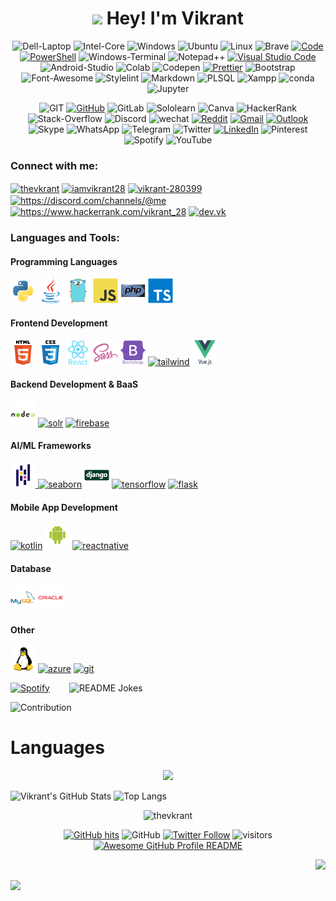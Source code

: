 <!-- @format -->

<h1 align="center"><img src="https://emojis.slackmojis.com/emojis/images/1531849430/4246/blob-sunglasses.gif?1531849430" width="30"/> Hey! I'm Vikrant</h1>
<!-- <h3 align="center">A passionate Full-Stack developer from India</h3> -->

<!-- Badges -->
<p align="center">
	<img src="https://img.shields.io/badge/Dell%20Laptop-007DB8?style=flat&logo=dell&logoColor=white" alt="Dell-Laptop">
	<img src="https://img.shields.io/badge/Intel%20Core_i5_11th-0071C5?style=flat&logo=intel&logoColor=white" alt="Intel-Core">
	<img src="https://img.shields.io/badge/Windows-0078D6?style=flat&logo=windows&logoColor=white" alt="Windows">
	<!-- <img src="https://img.shields.io/badge/mac%20os-000000?style=flat&logo=apple&logoColor=white" alt="Mac os"> -->
	<img src="https://img.shields.io/badge/Ubuntu-E95420?style=flat&logo=ubuntu&logoColor=white" alt="Ubuntu">
	<img src="https://img.shields.io/badge/Linux-FCC624?style=flat&logo=linux&logoColor=black" alt="Linux">
	<img src="https://img.shields.io/badge/Brave-FF1B2D?style=flat&logo=Brave&logoColor=white" alt="Brave">
	<a href="https://github.com/thevkrant?tab=repositories"><img src="https://img.shields.io/badge/-Code-000000?style=flat&logo=Plex&logoColor=white" alt="Code"></a>
	<a href="https://github.com/thevkrant?tab=repositories&language=shell"><img src="https://img.shields.io/badge/PowerShell-5391FE?style=flat&logo=PowerShell&logoColor=white" alt="PowerShell"></a>
	<img src="https://img.shields.io/badge/Windows%20Terminal-4D4D4D?style=flat&logo=windows%20terminal&logoColor=white" alt="Windows-Terminal">
	<img src="https://img.shields.io/badge/Notepad++-90E59A.svg?style=flat&logo=notepad%2B%2B&logoColor=black" alt="Notepad++">
	<a href="https://code.visualstudio.com/"><img src="https://img.shields.io/badge/Visual_Studio_Code-38acec?style=flat&logo=visual%20studio%20code&logoColor=white" alt="Visual Studio Code"></a>
	<img src="https://img.shields.io/badge/Android_Studio-3DDC84?style=flat&logo=android-studio&logoColor=white" alt="Android-Studio">
	<img src="https://img.shields.io/badge/Colab-F9AB00?style=flat&logo=googlecolab&color=525252" alt="Colab">
	<img src="https://img.shields.io/badge/Codepen-000000?style=flat&logo=codepen&logoColor=white" alt="Codepen">
	<a href="https://github.com/prettier/prettier"><img src="https://img.shields.io/badge/Prettier-1A2C34?style=flat&logo=prettier&logoColor=F7BA3E" alt="Prettier"></a>
	<img src="https://img.shields.io/badge/Bootstrap-330F63?style=flat&logo=Bootstrap&logoColor=white" alt="Bootstrap">
	<img src="https://img.shields.io/badge/Font_Awesome-339AF0?style=flat&logo=fontawesome&logoColor=white" alt="Font-Awesome">
	<img src="https://img.shields.io/badge/Stylelint-000?style=flat&logo=stylelint&logoColor=white" alt="Stylelint">
	<img src="https://img.shields.io/badge/Markdown-000000?style=flat&logo=markdown&logoColor=white" alt="Markdown">
	<img src="https://img.shields.io/badge/PLSQL-F80000?style=flat&logo=oracle&logoColor=black" alt="PLSQL">
	<img src="https://img.shields.io/badge/Xampp-F37623?style=flat&logo=xampp&logoColor=white" alt="Xampp">
	<img src="https://img.shields.io/badge/conda-342B029.svg?&style=flat&logo=anaconda&logoColor=white" alt="conda">
	<img src="https://img.shields.io/badge/Jupyter-F37626.svg?&style=flat&logo=Jupyter&logoColor=white" alt="Jupyter">
</p>
<p align="center">
    <img src="https://img.shields.io/badge/GIT-E44C30?style=flat&logo=git&logoColor=white" alt="GIT">
	<a href="https://github.com/thevkrant"><img src="https://img.shields.io/badge/GitHub-100000?style=flat&logo=github&logoColor=white" alt="GitHub"></a>
	<img src="https://img.shields.io/badge/GitLab-330F63?style=flat&logo=gitlab&logoColor=white" alt="GitLab">
	<img src="https://img.shields.io/badge/-Sololearn-3a464b?style=flat&logo=Sololearn&logoColor=white" alt="Sololearn">
	<img src="https://img.shields.io/badge/Canva-%2300C4CC.svg?&style=flat&logo=Canva&logoColor=white" alt="Canva">
	<img src="https://img.shields.io/badge/-Hackerrank-2EC866?style=flat&logo=HackerRank&logoColor=white" alt="HackerRank">
	<img src="https://img.shields.io/badge/Stack_Overflow-FE7A16?style=flat&logo=stack-overflow&logoColor=white" alt="Stack-Overflow">
	<img src="https://img.shields.io/badge/Discord-7289DA?style=flat&logo=discord&logoColor=white" alt="Discord">
	<img src="https://img.shields.io/badge/WeChat-07C160?style=flat&logo=wechat&logoColor=white" alt="wechat">
	<a href="https://www.reddit.com/user/iam-Vikrant"><img src="https://img.shields.io/badge/Reddit-FF4500?style=flat&logo=reddit&logoColor=white" alt="Reddit"></a>
	<a href="mailto:vikrantchaudhary7300@gmail.com"><img src="https://img.shields.io/badge/Gmail-D14836?style=flat&logo=gmail&logoColor=white" alt="Gmail"></a>
	<a href="mailto:vikrant@liqvid.com"><img src="https://img.shields.io/badge/-Outlook-0078D4?style=flat&logo=Microsoft-Outlook&logoColor=white" alt="Outlook"></a>
	<img src="https://img.shields.io/badge/Skype-blue?style=flat&logo=skype&logoColor=white" alt="Skype">
	<img src="https://img.shields.io/badge/WhatsApp-25D366?style=flat&logo=whatsapp&logoColor=white" alt="WhatsApp">
	<img src="https://img.shields.io/badge/Telegram-2CA5E0?style=flat&logo=telegram&logoColor=white" alt="Telegram">
	<img src="https://img.shields.io/badge/Twitter-1DA1F2?style=flat&logo=twitter&logoColor=white" alt="Twitter">
	<a href="https://www.linkedin.com/in/vikrant-280399/"><img src="https://img.shields.io/badge/LinkedIn-0077B5?style=flat&logo=linkedin&logoColor=white" alt="LinkedIn"></a>
	<img src="https://img.shields.io/badge/Pinterest-%23E60023.svg?&style=flat&logo=Pinterest&logoColor=white" alt="Pinterest">
	<img src="https://img.shields.io/badge/Spotify-1ED760?&style=flat&logo=spotify&logoColor=white" alt="Spotify">
	<img src="https://img.shields.io/badge/YouTube-FF0000?style=flat&logo=youtube&logoColor=white" alt="YouTube">
</p>

<!-- Connections -->
<h3 align="left">Connect with me:</h3>
<p align="left">
	<a href="https://github.com/thevkrant" target="blank"><img align="center" src="https://raw.githubusercontent.com/rahuldkjain/github-profile-readme-generator/master/src/images/icons/Social/github.svg" alt="thevkrant" height="30" width="40" /></a>
	<a href="https://twitter.com/iamvikrant28" target="blank"><img align="center" src="https://raw.githubusercontent.com/rahuldkjain/github-profile-readme-generator/master/src/images/icons/Social/twitter.svg" alt="iamvikrant28" height="30" width="40" /></a>
	<a href="https://www.linkedin.com/in/vikrant-280399/" target="blank"><img align="center" src="https://raw.githubusercontent.com/rahuldkjain/github-profile-readme-generator/master/src/images/icons/Social/linked-in-alt.svg" alt="vikrant-280399" height="30" width="40" /></a>
	<a href="https://discord.com/channels/@Vikrant#9333" target="blank"><img align="center" src="https://raw.githubusercontent.com/rahuldkjain/github-profile-readme-generator/master/src/images/icons/Social/discord.svg" alt="https://discord.com/channels/@me" height="40" width="40" /></a>
	<a href="https://www.hackerrank.com/vikrant_28" target="blank"><img align="center" src="https://raw.githubusercontent.com/rahuldkjain/github-profile-readme-generator/master/src/images/icons/Social/hackerrank.svg" alt="https://www.hackerrank.com/vikrant_28" height="30" width="40" /></a>
	<a href="https://dev.to/vk" target="blank"><img align="center" src="https://raw.githubusercontent.com/rahuldkjain/github-profile-readme-generator/master/src/images/icons/Social/devto.svg" alt="dev.vk" height="30" width="40" /></a>
</p>

<!-- Languages and Tools -->
<h3 align="left">Languages and Tools:</h3>
<p align="left">
<h4>Programming Languages</h4>
        <a href="https://www.python.org" target="_blank" rel="noreferrer"> <img src="https://raw.githubusercontent.com/devicons/devicon/master/icons/python/python-original.svg" alt="python" width="40" height="40"/></a>
	<a href="https://www.java.com" target="_blank" rel="noreferrer"> <img src="https://raw.githubusercontent.com/devicons/devicon/master/icons/java/java-original.svg" alt="java" width="40" height="40"/></a>
	<a href="https://golang.org" target="_blank" rel="noreferrer"> <img src="https://raw.githubusercontent.com/devicons/devicon/master/icons/go/go-original.svg" alt="go" width="40" height="40"/></a>
	<a href="https://developer.mozilla.org/en-US/docs/Web/JavaScript" target="_blank" rel="noreferrer"> <img src="https://raw.githubusercontent.com/devicons/devicon/master/icons/javascript/javascript-original.svg" alt="javascript" width="40" height="40"/></a> 
	<a href="https://www.php.net" target="_blank" rel="noreferrer"> <img src="https://raw.githubusercontent.com/devicons/devicon/master/icons/php/php-original.svg" alt="php" width="40" height="40"/></a> 
	<a href="https://www.typescriptlang.org/" target="_blank" rel="noreferrer"> <img src="https://raw.githubusercontent.com/devicons/devicon/master/icons/typescript/typescript-original.svg" alt="typescript" width="40" height="40"/></a>
</p>

<!-- Frontend Development -->
<h4>Frontend Development</h4>
<p align="left">
	<a href="https://www.w3.org/html/" target="_blank" rel="noreferrer"> <img src="https://raw.githubusercontent.com/devicons/devicon/master/icons/html5/html5-original-wordmark.svg" alt="html5" width="40" height="40"/></a>
	<a href="https://www.w3schools.com/css/" target="_blank" rel="noreferrer"> <img src="https://raw.githubusercontent.com/devicons/devicon/master/icons/css3/css3-original-wordmark.svg" alt="css3" width="40" height="40"/></a>
	<a href="https://reactjs.org/" target="_blank" rel="noreferrer"> <img src="https://raw.githubusercontent.com/devicons/devicon/master/icons/react/react-original-wordmark.svg" alt="react" width="40" height="40"/></a>
	<a href="https://sass-lang.com" target="_blank" rel="noreferrer"> <img src="https://raw.githubusercontent.com/devicons/devicon/master/icons/sass/sass-original.svg" alt="sass" width="40" height="40"/></a>
	<a href="https://getbootstrap.com" target="_blank" rel="noreferrer"> <img src="https://raw.githubusercontent.com/devicons/devicon/master/icons/bootstrap/bootstrap-plain-wordmark.svg" alt="bootstrap" width="40" height="40"/></a>
	<a href="https://tailwindcss.com/" target="_blank" rel="noreferrer"> <img src="https://www.vectorlogo.zone/logos/tailwindcss/tailwindcss-icon.svg" alt="tailwind" width="40" height="40"/></a>
	<a href="https://vuejs.org/" target="_blank" rel="noreferrer"> <img src="https://raw.githubusercontent.com/devicons/devicon/master/icons/vuejs/vuejs-original-wordmark.svg" alt="vuejs" width="40" height="40"/></a>
</p>

<!-- Backend Development & BaaS -->
<h4>Backend Development & BaaS</h4>
<p align="left">
	<a href="https://nodejs.org" target="_blank" rel="noreferrer"> <img src="https://raw.githubusercontent.com/devicons/devicon/master/icons/nodejs/nodejs-original-wordmark.svg" alt="nodejs" width="40" height="40"/></a>
	<a href="https://lucene.apache.org/solr/" target="_blank" rel="noreferrer"> <img src="https://www.vectorlogo.zone/logos/apache_solr/apache_solr-icon.svg" alt="solr" width="40" height="40"/></a>
	<a href="https://firebase.google.com/" target="_blank" rel="noreferrer"><img src="https://www.vectorlogo.zone/logos/firebase/firebase-icon.svg" alt="firebase" width="40" height="40"/></a>
</p>

<!-- Python Frameworks and libraries -->
<h4>AI/ML Frameworks</h4>
<p align="left">
	<a href="https://pandas.pydata.org/" target="_blank" rel="noreferrer"> <img src="https://raw.githubusercontent.com/devicons/devicon/2ae2a900d2f041da66e950e4d48052658d850630/icons/pandas/pandas-original.svg" alt="pandas" width="40" height="40"/> </a>
	<a href="https://seaborn.pydata.org/" target="_blank" rel="noreferrer"> <img src="https://seaborn.pydata.org/_images/logo-mark-lightbg.svg" alt="seaborn" width="40" height="40"/></a>
	<a href="https://www.djangoproject.com/" target="_blank" rel="noreferrer"> <img src="https://raw.githubusercontent.com/devicons/devicon/master/icons/django/django-original.svg" alt="django" width="40" height="40"/></a>
	<a href="https://www.tensorflow.org" target="_blank" rel="noreferrer"> <img src="https://www.vectorlogo.zone/logos/tensorflow/tensorflow-icon.svg" alt="tensorflow" width="40" height="40"/></a>
	<a href="https://flask.palletsprojects.com/" target="_blank" rel="noreferrer"> <img src="https://www.vectorlogo.zone/logos/pocoo_flask/pocoo_flask-icon.svg" alt="flask" width="40" height="40"/></a>
</p>

<!-- Mobile App Development -->
<h4>Mobile App Development</h4>
<p align="left">
	<a href="https://kotlinlang.org" target="_blank" rel="noreferrer"> <img src="https://www.vectorlogo.zone/logos/kotlinlang/kotlinlang-icon.svg" alt="kotlin" width="40" height="40"/></a>
	<a href="https://developer.android.com" target="_blank" rel="noreferrer"> <img src="https://raw.githubusercontent.com/devicons/devicon/master/icons/android/android-original-wordmark.svg" alt="android" width="40" height="40"/></a>
	<a href="https://reactnative.dev/" target="_blank" rel="noreferrer"> <img src="https://reactnative.dev/img/header_logo.svg" alt="reactnative" width="40" height="40"/></a>
</p>

<!-- Database -->
<h4>Database</h4>
<p align="left">
	<a href="https://www.mysql.com/" target="_blank" rel="noreferrer"> <img src="https://raw.githubusercontent.com/devicons/devicon/master/icons/mysql/mysql-original-wordmark.svg" alt="mysql" width="40" height="40"/></a>
	<a href="https://www.oracle.com/" target="_blank" rel="noreferrer"> <img src="https://raw.githubusercontent.com/devicons/devicon/master/icons/oracle/oracle-original.svg" alt="oracle" width="40" height="40"/></a>
</p>

<!-- Other -->
<p align="left">
<h4>Other</h4>
        <a href="https://www.linux.org/" target="_blank" rel="noreferrer"> <img src="https://raw.githubusercontent.com/devicons/devicon/master/icons/linux/linux-original.svg" alt="linux" width="40" height="40"/></a>
	<a href="https://azure.microsoft.com/en-in/" target="_blank" rel="noreferrer"> <img src="https://www.vectorlogo.zone/logos/microsoft_azure/microsoft_azure-icon.svg" alt="azure" width="40" height="40"/></a>
	<a href="https://git-scm.com/" target="_blank" rel="noreferrer"> <img src="https://www.vectorlogo.zone/logos/git-scm/git-scm-icon.svg" alt="git" width="40" height="40"/></a>
</p>

<!-- Spotify & Jokes -->
<p align="left">
	<a href="https://open.spotify.com/artist/6hyCmqlpgEhkMKKr65sFgI"><img width="410em" src="https://novatorem.bgstatic.vercel.app/api/spotify" alt="Spotify"></a>
	<a href="https://readme-jokes.vercel.app"><img width="410em" align="right" src="https://readme-jokes.vercel.app/api?hideBorder&theme=blueberry" alt="README Jokes"></a>
</p>

<!-- Contribution -->
![Contribution](https://activity-graph.herokuapp.com/graph?username=thevkrant&theme=react-dark&hide_border=true&area=true)

<!-- Languages chart -->
# Languages
<p align="center">
	<img width="900em" src="https://cr-skills-chart-widget.azurewebsites.net/api/api?username=thevkrant&labels=true&legend=true&tooltip=true&max-labels=36&branding=false&bg=false">
</p>

<!-- git-contribute -->
<!-- <p align="center">
	<img src="https://cr-ss-service.azurewebsites.net/api/ScreenShot?widget=activity&username=thevkrant&labels=true&legend=true&tooltip=true&branding=false"/>
</p> -->
<!--status-->
<div align="auto">
	<p align="left">
		<img alt="Vikrant's GitHub Stats" src="https://awesome-github-stats.azurewebsites.net/user-stats/thevkrant?cardType=github&theme=dark"/>
		<img width="370em" src="https://github-readme-stats.vercel.app/api/top-langs/?username=thevkrant&locale=en&&layout=compact&theme=dark&langs_count=8" alt="Top Langs">
	</p>
	<p align="center"><img src="https://github-readme-streak-stats.herokuapp.com/?user=thevkrant&theme=dark" alt="thevkrant"/></p>
<!-- <img width="390em" align="left" src="https://user-images.githubusercontent.com/85709371/128565402-c69e4ea1-00f0-4a60-a690-1eeca9ad684d.gif" alt="dino"> -->
</div>

<!-- Badges -->
<p align="center">
	<a href="https://github.com/thevkrant"><img src="https://img.shields.io/github/last-commit/thevkrant/thevkrant?label=Profile%20Updated&amp;style=flat" alt="GitHub hits"></a>
	<img src="https://img.shields.io/badge/dynamic/json?logo=github&amp;label=GitHub+Followers&amp;labelColor=282c34&amp;color=181717&amp;style=flat&amp;query=%24.data.totalSubs&amp;url=https%3A%2F%2Fapi.spencerwoo.com%2Fsubstats%2F%3Fsource%3Dgithub%26queryKey%3Dthevkrant&amp;longCache=true" alt="GitHub">
	<a href="https://twitter.com/iamvikrant28"><img src="https://img.shields.io/twitter/follow/iamvikrant28?label=Follow&amp;style=flat&logo=rss" alt="Twitter Follow"></a>
	<img src="https://visitor-badge.laobi.icu/badge?page_id=thevkrant.thevkrant&amp;style=flat" alt="visitors">
	 <a href="https://github.com/abhisheknaiidu/awesome-github-profile-readme"><img src="https://cdn.rawgit.com/sindresorhus/awesome/d7305f38d29fed78fa85652e3a63e154dd8e8829/media/badge.svg" alt="Awesome GitHub Profile README"></a>
        <p align="right"><img src="https://custom-icon-badges.herokuapp.com/badge/Thank-you-pink.svg?logo=heart-fill&logoColor=pink"></p>
        <img src="https://imgur.com/rilHVxA.png"/>
</p>
